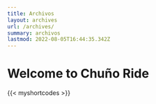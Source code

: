 ```yaml
---
title: Archivos
layout: archives
url: /archives/
summary: archivos
lastmod: 2022-08-05T16:44:35.342Z
---
```


# Welcome to Chuño Ride

{{< myshortcodes >}}